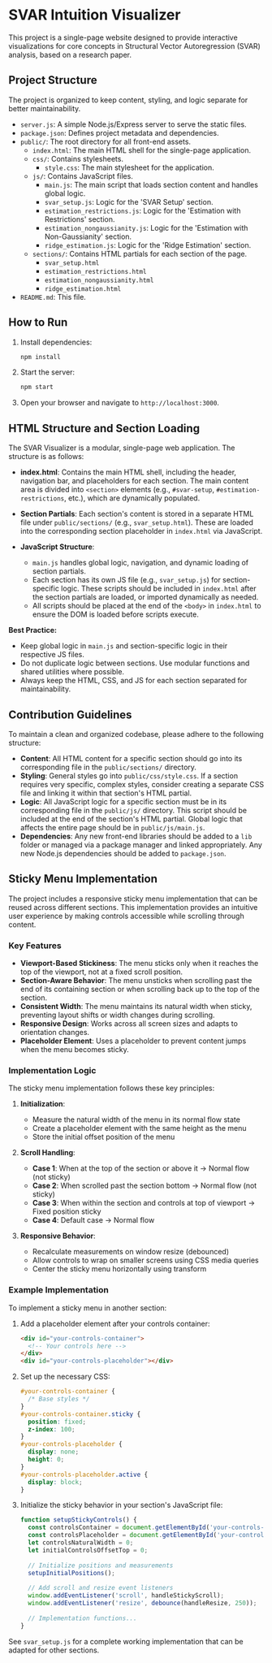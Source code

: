 # SVAR Intuition Visualizer

This project is a single-page website designed to provide interactive visualizations for core concepts in Structural Vector Autoregression (SVAR) analysis, based on a research paper.

## Project Structure

The project is organized to keep content, styling, and logic separate for better maintainability.

- `server.js`: A simple Node.js/Express server to serve the static files.
- `package.json`: Defines project metadata and dependencies.
- `public/`: The root directory for all front-end assets.
  - `index.html`: The main HTML shell for the single-page application.
  - `css/`: Contains stylesheets.
    - `style.css`: The main stylesheet for the application.
  - `js/`: Contains JavaScript files.
    - `main.js`: The main script that loads section content and handles global logic.
    - `svar_setup.js`: Logic for the 'SVAR Setup' section.
    - `estimation_restrictions.js`: Logic for the 'Estimation with Restrictions' section.
    - `estimation_nongaussianity.js`: Logic for the 'Estimation with Non-Gaussianity' section.
    - `ridge_estimation.js`: Logic for the 'Ridge Estimation' section.
  - `sections/`: Contains HTML partials for each section of the page.
    - `svar_setup.html`
    - `estimation_restrictions.html`
    - `estimation_nongaussianity.html`
    - `ridge_estimation.html`
- `README.md`: This file.

## How to Run

1.  Install dependencies:
    ```bash
    npm install
    ```
2.  Start the server:
    ```bash
    npm start
    ```
3.  Open your browser and navigate to `http://localhost:3000`.

## HTML Structure and Section Loading

The SVAR Visualizer is a modular, single-page web application. The structure is as follows:

- **index.html**: Contains the main HTML shell, including the header, navigation bar, and placeholders for each section. The main content area is divided into `<section>` elements (e.g., `#svar-setup`, `#estimation-restrictions`, etc.), which are dynamically populated.

- **Section Partials**: Each section's content is stored in a separate HTML file under `public/sections/` (e.g., `svar_setup.html`). These are loaded into the corresponding section placeholder in `index.html` via JavaScript.

- **JavaScript Structure**:
  - `main.js` handles global logic, navigation, and dynamic loading of section partials.
  - Each section has its own JS file (e.g., `svar_setup.js`) for section-specific logic. These scripts should be included in `index.html` after the section partials are loaded, or imported dynamically as needed.
  - All scripts should be placed at the end of the `<body>` in `index.html` to ensure the DOM is loaded before scripts execute.

**Best Practice:**
- Keep global logic in `main.js` and section-specific logic in their respective JS files.
- Do not duplicate logic between sections. Use modular functions and shared utilities where possible.
- Always keep the HTML, CSS, and JS for each section separated for maintainability.

## Contribution Guidelines

To maintain a clean and organized codebase, please adhere to the following structure:

- **Content**: All HTML content for a specific section should go into its corresponding file in the `public/sections/` directory.
- **Styling**: General styles go into `public/css/style.css`. If a section requires very specific, complex styles, consider creating a separate CSS file and linking it within that section's HTML partial.
- **Logic**: All JavaScript logic for a specific section must be in its corresponding file in the `public/js/` directory. This script should be included at the end of the section's HTML partial. Global logic that affects the entire page should be in `public/js/main.js`.
- **Dependencies**: Any new front-end libraries should be added to a `lib` folder or managed via a package manager and linked appropriately. Any new Node.js dependencies should be added to `package.json`.

## Sticky Menu Implementation

The project includes a responsive sticky menu implementation that can be reused across different sections. This implementation provides an intuitive user experience by making controls accessible while scrolling through content.

### Key Features

- **Viewport-Based Stickiness**: The menu sticks only when it reaches the top of the viewport, not at a fixed scroll position.
- **Section-Aware Behavior**: The menu unsticks when scrolling past the end of its containing section or when scrolling back up to the top of the section.
- **Consistent Width**: The menu maintains its natural width when sticky, preventing layout shifts or width changes during scrolling.
- **Responsive Design**: Works across all screen sizes and adapts to orientation changes.
- **Placeholder Element**: Uses a placeholder to prevent content jumps when the menu becomes sticky.

### Implementation Logic

The sticky menu implementation follows these key principles:

1. **Initialization**:
   - Measure the natural width of the menu in its normal flow state
   - Create a placeholder element with the same height as the menu
   - Store the initial offset position of the menu

2. **Scroll Handling**:
   - **Case 1**: When at the top of the section or above it → Normal flow (not sticky)
   - **Case 2**: When scrolled past the section bottom → Normal flow (not sticky)
   - **Case 3**: When within the section and controls at top of viewport → Fixed position sticky
   - **Case 4**: Default case → Normal flow

3. **Responsive Behavior**:
   - Recalculate measurements on window resize (debounced)
   - Allow controls to wrap on smaller screens using CSS media queries
   - Center the sticky menu horizontally using transform

### Example Implementation

To implement a sticky menu in another section:

1. Add a placeholder element after your controls container:
   ```html
   <div id="your-controls-container">
     <!-- Your controls here -->
   </div>
   <div id="your-controls-placeholder"></div>
   ```

2. Set up the necessary CSS:
   ```css
   #your-controls-container {
     /* Base styles */
   }
   #your-controls-container.sticky {
     position: fixed;
     z-index: 100;
   }
   #your-controls-placeholder {
     display: none;
     height: 0;
   }
   #your-controls-placeholder.active {
     display: block;
   }
   ```

3. Initialize the sticky behavior in your section's JavaScript file:
   ```javascript
   function setupStickyControls() {
     const controlsContainer = document.getElementById('your-controls-container');
     const controlsPlaceholder = document.getElementById('your-controls-placeholder');
     let controlsNaturalWidth = 0;
     let initialControlsOffsetTop = 0;
     
     // Initialize positions and measurements
     setupInitialPositions();
     
     // Add scroll and resize event listeners
     window.addEventListener('scroll', handleStickyScroll);
     window.addEventListener('resize', debounce(handleResize, 250));
     
     // Implementation functions...
   }
   ```

See `svar_setup.js` for a complete working implementation that can be adapted for other sections.
